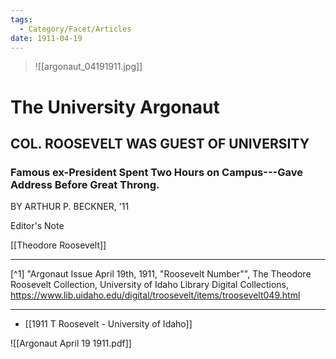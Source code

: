 ```yaml
---
tags:
  - Category/Facet/Articles
date: 1911-04-19
---
```

>![[argonaut_04191911.jpg]]

# The University Argonaut
## COL. ROOSEVELT WAS GUEST OF UNIVERSITY
### Famous ex-President Spent Two Hours on Campus---Gave Address Before Great Throng.
BY ARTHUR P. BECKNER, '11

Editor's Note

[[Theodore Roosevelt]]

---

[^1] "Argonaut Issue April 19th, 1911, "Roosevelt Number"", The Theodore Roosevelt Collection, University of Idaho Library Digital Collections, https://www.lib.uidaho.edu/digital/troosevelt/items/troosevelt049.html 

---

- [[1911 T Roosevelt - University of Idaho]] 

![[Argonaut April 19 1911.pdf]]
